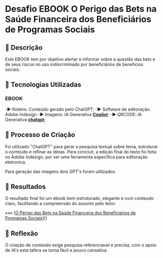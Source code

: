 # Desafio EBOOK O Perigo das Bets na Saúde Financeira dos Beneficiários de Programas Sociais

## 📒 Descrição
Este EBOOK tem por objetivo  alertar e informar sobre a questão das bets e de seus riscos no uso indiscriminado por beneficiários de beneficios sociais.


## 🤖 Tecnologias Utilizadas

### EBOOK

-► Roteiro: Conteúdo gerado pelo ChatGPT;
-► Software de editoração: Adobe Indesign
-► Imagens: IA Generativa **[Copilot]((https://copilot.microsoft.com//))**;
-► QRCODE: IA Generativa **[chatgpt]((https://chatgpt.com///))**;


## 🧐 Processo de Criação
Foi utilizado "ChatGPT" para gerar a pesquisa textual sobre tema, estruturar o conteúdo e refinar as ideias. Para concluir, a edição final do texto foi feita no Adobe Indesign, por ser uma ferramenta especifica para editoração eletronica.

Para geração das imagens dois GPT's foram utilizados.

## 🚀 Resultados

O resultado final foi um ebook bem estruturado, elegante e com conteudo claro, facilitando a compreensão do assunto pelo leitor.

»»» [[O Perigo das Bets na Saúde Financeira dos Beneficiários de Programas Sociais](https://github.com/carlapereiranvg/desafiocaixa/blob/main/Ebook%20-%20O%20Perigo%20das%20Bets%20para%20beneficiarios.pdf)]()

## 💭 Reflexão
O criação de conteúdo exige pesquisa referenciavel e precisa, com o apoio de IA's esta tafera se torna fácil e pouco cansativa.

